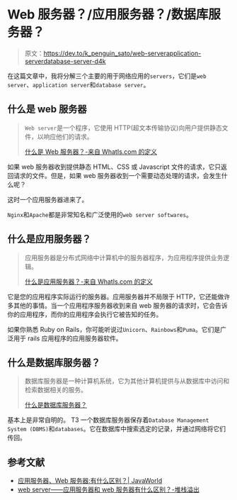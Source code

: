 # Web 服务器？/应用服务器？/数据库服务器？

> 原文：<https://dev.to/k_penguin_sato/web-serverapplication-serverdatabase-server-d4k>

在这篇文章中，我将分解三个主要的用于网络应用的`servers`，它们是`web server`、`application server`和`database server`。

## 什么是 web 服务器

> `Web server`是一个程序，它使用 HTTP(超文本传输协议)向用户提供静态文件，以响应他们的请求。
> 
> [什么是 Web 服务器？-来自 WhatIs.com 的定义](https://whatis.techtarget.com/definition/Web-server)

如果 web 服务器收到提供静态 HTML、CSS 或 Javascript 文件的请求，它只返回请求的文件。但是，如果 web 服务器收到一个需要动态处理的请求，会发生什么呢？

这时一个应用服务器进来了。

`Nginx`和`Apache`都是非常知名和广泛使用的`web server softwares`。

## 什么是应用服务器？

> 应用服务器是分布式网络中计算机中的服务器程序，为应用程序提供业务逻辑。
> 
> [什么是应用服务器？-来自 WhatIs.com 的定义](https://searchsqlserver.techtarget.com/definition/application-server)

它是您的应用程序实际运行的服务器。应用服务器并不局限于 HTTP，它还能做许多其他的事情。当一个应用程序服务器收到来自 web 服务器的请求时，它会告诉你的应用程序，而你的应用程序会执行它被告知的任务。

如果你熟悉 Ruby on Rails，你可能听说过`Unicorn`、`Rainbows`和`Puma`。它们是广泛用于 rails 应用程序的应用服务器软件。

## 什么是数据库服务器？

> 数据库服务器是一种计算机系统，它为其他计算机提供与从数据库中访问和检索数据相关的服务。
> 
> [什么是数据库服务器？](https://www.computerhope.com/jargon/d/database-server.htm)

基本上是非常自明的。
T3 一个数据库服务器保存着`Database Management System (DBMS)`和`databases`。它在数据库中搜索选定的记录，并通过网络将它们传回。

## 参考文献

*   [应用服务器、Web 服务器:有什么区别？| JavaWorld](https://www.javaworld.com/article/2077354/app-server-web-server-what-s-the-difference.html)
*   [web server——应用服务器和 web 服务器有什么区别？-堆栈溢出](https://stackoverflow.com/questions/936197/what-is-the-difference-between-application-server-and-web-server)